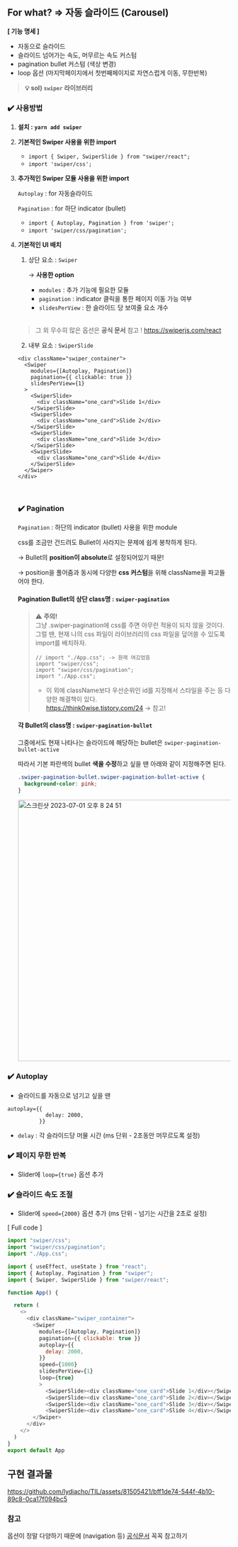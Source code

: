 ## For what? ⇒ 자동 슬라이드 (Carousel)
**[ 기능 명세 ]**

- 자동으로 슬라이드
- 슬라이드 넘어가는 속도, 머무르는 속도 커스텀
- pagination bullet 커스텀 (색상 변경)
- loop 옵션 (마지막페이지에서 첫번째페이지로 자연스럽게 이동, 무한반복)

> **💡 sol) `swiper` 라이브러리**

### ✔️ 사용방법

1. **설치 : `yarn add swiper`**
2. **기본적인 Swiper 사용을 위한 import**
   - `import { Swiper, SwiperSlide } from "swiper/react";`
   - `import 'swiper/css';`
3. **추가적인 Swiper 모듈 사용을 위한 import**

   `Autoplay` : for 자동슬라이드

   `Pagination` : for 하단 indicator (bullet)

   - `import { Autoplay, Pagination } from 'swiper';`
   - `import 'swiper/css/pagination';`

4. **기본적인 UI 배치**

   1. 상단 요소 : `Swiper`

      → **사용한 option**

      - `modules` : 추가 기능에 필요한 모듈
      - `pagination` : indicator 클릭을 통한 페이지 이동 가능 여부
      - `slidesPerView` : 한 슬라이드 당 보여줄 요소 개수
      <br/>
     > 그 외 무수히 많은 옵션은 **공식 문서** 참고 ! https://swiperjs.com/react

   2. 내부 요소 : `SwiperSlide`

   ```tsx
   <div className="swiper_container">
     <Swiper
       modules={[Autoplay, Pagination]}
       pagination={{ clickable: true }}
       slidesPerView={1}
     >
       <SwiperSlide>
         <div className="one_card">Slide 1</div>
       </SwiperSlide>
       <SwiperSlide>
         <div className="one_card">Slide 2</div>
       </SwiperSlide>
       <SwiperSlide>
         <div className="one_card">Slide 3</div>
       </SwiperSlide>
       <SwiperSlide>
         <div className="one_card">Slide 4</div>
       </SwiperSlide>
     </Swiper>
   </div>
   ```
   <br/>

   ### ✔️ Pagination

   `Pagination` : 하단의 indicator (bullet) 사용을 위한 module

   css를 조금만 건드려도 Bullet이 사라지는 문제에 쉽게 봉착하게 된다.

   → Bullet의 **position이 absolute**로 설정되어있기 때문!

   → position을 풀어줌과 동시에 다양한 **css 커스텀**을 위해 className을 파고들어야 한다.

   #### **Pagination Bullet의 상단 class명 : `swiper-pagination`**

   > ⚠️ **주의!** <br/>
   > 그냥 .swiper-pagination에 css를 주면 아무런 적용이 되지 않을 것이다. <br/>
   > 그럴 땐, 현재 나의 css 파일이 라이브러리의 css 파일을 덮어쓸 수 있도록 import를 배치하자.
   >
   > ```
   > // import "./App.css"; -> 원래 여깄었음
   > import "swiper/css";
   > import "swiper/css/pagination";
   > import "./App.css";
   > ```
   >
   > - 이 외에 className보다 우선순위인 id를 지정해서 스타일을 주는 등 다양한 해결책이 있다. <br/>
   >   https://think0wise.tistory.com/24 → 참고!

   #### 각 Bullet의 class명 : `swiper-pagination-bullet`

   그중에서도 현재 나타나는 슬라이드에 해당하는 bullet은 `swiper-pagination-bullet-active`

   따라서 기본 파란색의 bullet **색을 수정**하고 싶을 땐 아래와 같이 지정해주면 된다.

   ```css
   .swiper-pagination-bullet.swiper-pagination-bullet-active {
     background-color: pink;
   }
   ```
    <img width="590" alt="스크린샷 2023-07-01 오후 8 24 51" src="https://github.com/lydiacho/TIL/assets/81505421/7dc901d2-a215-4ced-9620-e7912b51212e">



### ✔️ Autoplay

- 슬라이드를 자동으로 넘기고 싶을 땐

```
autoplay={{
            delay: 2000,
          }}
```

- `delay` : 각 슬라이드당 머물 시간 (ms 단위 - 2초동안 머무르도록 설정)

### ✔️ 페이지 무한 반복

- Slider에 `loop={true}` 옵션 추가

### ✔️ 슬라이드 속도 조절

- Slider에 `speed={2000}` 옵션 추가 (ms 단위 - 넘기는 시간을 2초로 설정)

[ Full code ] 

```js
import "swiper/css";
import "swiper/css/pagination";
import "./App.css";

import { useEffect, useState } from "react";
import { Autoplay, Pagination } from "swiper";
import { Swiper, SwiperSlide } from "swiper/react";

function App() {

  return (
    <>
      <div className="swiper_container">
        <Swiper
          modules={[Autoplay, Pagination]}
          pagination={{ clickable: true }}
          autoplay={{
            delay: 2000,
          }}
          speed={1000}
          slidesPerView={1}
          loop={true}
          >
            <SwiperSlide><div className="one_card">Slide 1</div></SwiperSlide>
            <SwiperSlide><div className="one_card">Slide 2</div></SwiperSlide>
            <SwiperSlide><div className="one_card">Slide 3</div></SwiperSlide>
            <SwiperSlide><div className="one_card">Slide 4</div></SwiperSlide>
        </Swiper>
      </div>
    </>
  )
}
export default App
```

## 구현 결과물


https://github.com/lydiacho/TIL/assets/81505421/bff1de74-544f-4b10-89c8-0ca17f094bc5


### 참고
옵션이 정말 다양하기 때문에 (navigation 등) [공식문서](https://swiperjs.com/react) 꼭꼭 참고하기
 


